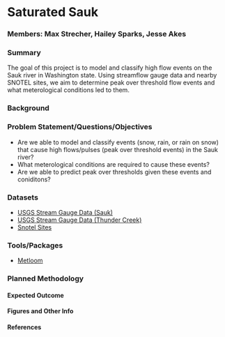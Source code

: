 # Saturated Sauk

### Members: Max Strecher, Hailey Sparks, Jesse Akes

### Summary
The goal of this project is to model and classify high flow events on the Sauk river in Washington state. Using streamflow gauge data and nearby SNOTEL sites,
we aim to determine peak over threshold flow events and what meterological conditions led to them. 

### Background

### Problem Statement/Questions/Objectives
* Are we able to model and classify events (snow, rain, or rain on snow) that cause high flows/pulses (peak over threshold events) in the Sauk river?
* What meterological conditions are required to cause these events?
* Are we able to predict peak over thresholds given these events and coniditons? 

### Datasets
* [USGS Stream Gauge Data (Sauk)](https://waterdata.usgs.gov/monitoring-location/12189500/#dataTypeId=continuous-00065-0&period=P7D&showMedian=false)
* [USGS Stream Gauge Data (Thunder Creek)](https://waterdata.usgs.gov/monitoring-location/12175500/#dataTypeId=continuous-00060-0&period=P7D&showMedian=false)
* [Snotel Sites](https://www.arcgis.com/apps/mapviewer/index.html?layers=719ef67bd41047bd952e497cbe6961d0)

### Tools/Packages
* [Metloom](https://github.com/M3Works/metloom)

### Planned Methodology

#### Expected Outcome

#### Figures and Other Info

#### References

